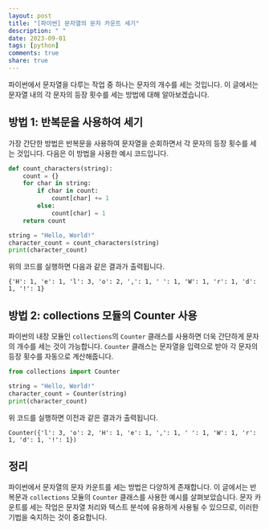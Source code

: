 ```yaml
---
layout: post
title: "[파이썬] 문자열의 문자 카운트 세기"
description: " "
date: 2023-09-01
tags: [python]
comments: true
share: true
---
```


파이썬에서 문자열을 다루는 작업 중 하나는 문자의 개수를 세는 것입니다. 이 글에서는 문자열 내의 각 문자의 등장 횟수를 세는 방법에 대해 알아보겠습니다.

## 방법 1: 반복문을 사용하여 세기

가장 간단한 방법은 반복문을 사용하여 문자열을 순회하면서 각 문자의 등장 횟수를 세는 것입니다. 다음은 이 방법을 사용한 예시 코드입니다.

```python
def count_characters(string):
    count = {}
    for char in string:
        if char in count:
            count[char] += 1
        else:
            count[char] = 1
    return count

string = "Hello, World!"
character_count = count_characters(string)
print(character_count)
```

위의 코드를 실행하면 다음과 같은 결과가 출력됩니다.

```
{'H': 1, 'e': 1, 'l': 3, 'o': 2, ',': 1, ' ': 1, 'W': 1, 'r': 1, 'd': 1, '!': 1}
```

## 방법 2: collections 모듈의 Counter 사용

파이썬의 내장 모듈인 `collections`의 `Counter` 클래스를 사용하면 더욱 간단하게 문자의 개수를 세는 것이 가능합니다. `Counter` 클래스는 문자열을 입력으로 받아 각 문자의 등장 횟수를 자동으로 계산해줍니다.

```python
from collections import Counter

string = "Hello, World!"
character_count = Counter(string)
print(character_count)
```

위 코드를 실행하면 이전과 같은 결과가 출력됩니다.

```
Counter({'l': 3, 'o': 2, 'H': 1, 'e': 1, ',': 1, ' ': 1, 'W': 1, 'r': 1, 'd': 1, '!': 1})
```

## 정리

파이썬에서 문자열의 문자 카운트를 세는 방법은 다양하게 존재합니다. 이 글에서는 반복문과 `collections` 모듈의 `Counter` 클래스를 사용한 예시를 살펴보았습니다. 문자 카운트를 세는 작업은 문자열 처리와 텍스트 분석에 유용하게 사용될 수 있으므로, 이러한 기법을 숙지하는 것이 중요합니다.
